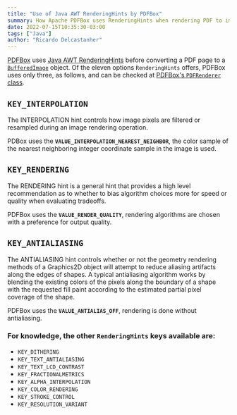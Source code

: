 ```yaml
---
title: "Use of Java AWT RenderingHints by PDFBox"
summary: How Apache PDFBox uses RenderingHints when rendering PDF to image.
date: 2022-07-15T10:35:30-03:00
tags: ["Java"]
author: "Ricardo Delcastanher"
---
```


[PDFBox](https://pdfbox.apache.org/) uses [Java AWT RenderingHints](https://docs.oracle.com/en/java/javase/11/docs/api/java.desktop/java/awt/RenderingHints.html) before converting a PDF page to a [`BufferedImage`](https://docs.oracle.com/en/java/javase/11/docs/api/java.desktop/java/awt/image/BufferedImage.html) object. Of the eleven options `RenderingHints` offers, PDFBox uses only three, as follows, and can be checked at [PDFBox's `PDFRenderer` class](https://github.com/apache/pdfbox/blob/trunk/pdfbox/src/main/java/org/apache/pdfbox/rendering/PDFRenderer.java).

## `KEY_INTERPOLATION`
The INTERPOLATION hint controls how image pixels are filtered or resampled during an image rendering operation.

PDBox uses the **`VALUE_INTERPOLATION_NEAREST_NEIGHBOR`**, the color sample of the nearest neighboring integer coordinate sample in the image is used.

## `KEY_RENDERING`

The RENDERING hint is a general hint that provides a high level recommendation as to whether to bias algorithm choices more for speed or quality when evaluating tradeoffs.

PDFBox uses the **`VALUE_RENDER_QUALITY`**, rendering algorithms are chosen with a preference for output quality.

## `KEY_ANTIALIASING`

The ANTIALIASING hint controls whether or not the geometry rendering methods of a Graphics2D object will attempt to reduce aliasing artifacts along the edges of shapes. A typical antialiasing algorithm works by blending the existing colors of the pixels along the boundary of a shape with the requested fill paint according to the estimated partial pixel coverage of the shape.

PDFBox uses the **`VALUE_ANTIALIAS_OFF`**, rendering is done without antialiasing.

### For knowledge, the other `RenderingHints` keys available are:
-   `KEY_DITHERING`
-   `KEY_TEXT_ANTIALIASING`
-   `KEY_TEXT_LCD_CONTRAST`
-   `KEY_FRACTIONALMETRICS`
-   `KEY_ALPHA_INTERPOLATION`
-   `KEY_COLOR_RENDERING`
-   `KEY_STROKE_CONTROL`
-   `KEY_RESOLUTION_VARIANT`